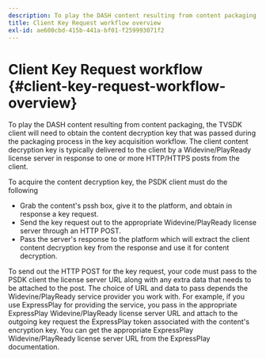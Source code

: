 ```yaml
---
description: To play the DASH content resulting from content packaging, the TVSDK client will need to obtain the content decryption key that was passed during the packaging process in the key acquisition workflow. The client content decryption key is typically delivered to the client by a Widevine/PlayReady license server in response to one or more HTTP/HTTPS posts from the client.
title: Client Key Request workflow overview
exl-id: ae600cbd-415b-441a-bf01-f259993071f2
---
```

# Client Key Request workflow {#client-key-request-workflow-overview}

To play the DASH content resulting from content packaging, the TVSDK client will need to obtain the content decryption key that was passed during the packaging process in the key acquisition workflow. The client content decryption key is typically delivered to the client by a Widevine/PlayReady license server in response to one or more HTTP/HTTPS posts from the client.

To acquire the content decryption key, the PSDK client must do the following

* Grab the content's pssh box, give it to the platform, and obtain in response a key request. 
* Send the key request out to the appropriate Widevine/PlayReady license server through an HTTP POST. 
* Pass the server's response to the platform which will extract the client content decryption key from the response and use it for content decryption.

To send out the HTTP POST for the key request, your code must pass to the PSDK client the license server URL along with any extra data that needs to be attached to the post. The choice of URL and data to pass depends the Widevine/PlayReady service provider you work with. For example, if you use ExpressPlay for providing the service, you pass in the appropriate ExpressPlay Widevine/PlayReady license server URL and attach to the outgoing key request the ExpressPlay token associated with the content's encryption key. You can get the appropriate ExpressPlay Widevine/PlayReady license server URL from the ExpressPlay documentation.
